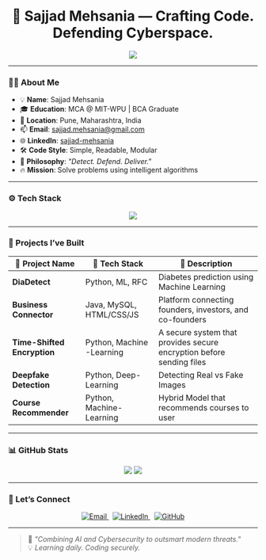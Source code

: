 <h1 align="center">🚀 Sajjad Mehsania — Crafting Code. Defending Cyberspace.</h1>

<p align="center">
  <img src="https://readme-typing-svg.herokuapp.com?font=JetBrains+Mono&color=00F7FF&size=22&center=true&vCenter=true&lines=Aspiring+Cyber+Data+Scientist;Python+%7C+Java+%7C+ML+Enthusiast;Deepfake+Detection+Researcher;Cybersecurity+%7C+AI%2FML+Explorer;MCA+Student+%40+MIT-WPU" />
</p>

---

### 🧑‍💻 About Me

- 💡 **Name**: Sajjad Mehsania  
- 🎓 **Education**: MCA @ MIT-WPU | BCA Graduate  
- 📍 **Location**: Pune, Maharashtra, India  
- 📫 **Email**: [sajjad.mehsania@gmail.com](mailto:sajjad.mehsania@gmail.com)  
- 🌐 **LinkedIn**: [sajjad-mehsania](https://www.linkedin.com/in/sajjad-mehsania-8b8969243/)  
- 🛠️ **Code Style**: Simple, Readable, Modular  
- 💬 **Philosophy**: _"Detect. Defend. Deliver."_  
- 🔥 **Mission**: Solve problems using intelligent algorithms


---

### ⚙️ Tech Stack

<div align="center">
  <img src="https://skillicons.dev/icons?i=python,java,spring,html,css,js,react,firebase,mysql,git,tensorflow" />
</div>

---

### 📱 Projects I’ve Built

| 🚀 Project Name         | 🧰 Tech Stack            | 📌 Description                                                                 |
|------------------------|--------------------------|--------------------------------------------------------------------------------|
| **DiaDetect**            | Python, ML, RFC    | Diabetes prediction using Machine Learning                                     |
| **Business Connector**   | Java, MySQL, HTML/CSS/JS  | Platform connecting founders, investors, and co-founders |
| **Time-Shifted Encryption**    | Python, Machine -Learning           | A secure system that provides secure encryption before sending files |
| **Deepfake Detection**  | Python, Deep-Learning          | Detecting Real vs Fake Images |
| **Course Recommender** | Python, Machine-Learning         | Hybrid Model that recommends courses to user |

---

### 📊 GitHub Stats

<div align="center">
  <img src="https://github-readme-stats.vercel.app/api?username=SajjadMehsania&show_icons=true&theme=tokyonight&count_private=true" />
  <img src="https://github-readme-stats.vercel.app/api/top-langs/?username=SajjadMehsania&layout=compact&theme=tokyonight" />
</div>

---

### 🤝 Let’s Connect

<p align="center">
  <a href="mailto:sajjad.mehsania@gmail.com" target="_blank">
    <img src="https://img.shields.io/badge/Email-EA4335?style=for-the-badge&logo=gmail&logoColor=white" alt="Email" />
  </a>
  &nbsp;
  <a href="https://www.linkedin.com/in/sajjad-mehsania" target="https://www.linkedin.com/in/sajjad-mehsania-8b8969243/">
    <img src="https://img.shields.io/badge/LinkedIn-0A66C2?style=for-the-badge&logo=linkedin&logoColor=white" alt="LinkedIn" />
  </a>
  &nbsp;
  <a href="https://github.com/SajjadMehsania" target="_blank">
    <img src="https://img.shields.io/badge/GitHub-181717?style=for-the-badge&logo=github&logoColor=white" alt="GitHub" />
  </a>
</p>

---

> 🧠 _"Combining AI and Cybersecurity to outsmart modern threats."_  
> 💡 _Learning daily. Coding securely._
